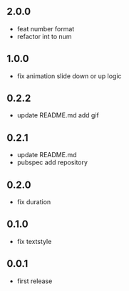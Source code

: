 ## 2.0.0

- feat number format
- refactor int to num

## 1.0.0

- fix animation slide down or up logic

## 0.2.2

- update README.md add gif

## 0.2.1

- update README.md
- pubspec add repository

## 0.2.0

- fix duration

## 0.1.0

- fix textstyle

## 0.0.1

- first release
